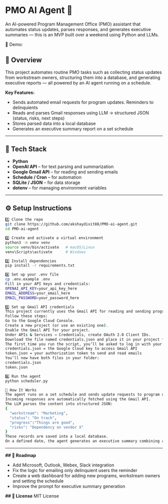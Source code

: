 # PMO AI Agent 🧠

An AI-powered Program Management Office (PMO) assistant that automates status updates, parses responses, and generates executive summaries — this is an MVP built over a weekend using Python and LLMs.

🎥 Demo: 


## 🚀 Overview

This project automates routine PMO tasks such as collecting status updates from workstream owners, structuring them into a database, and generating executive reports — all powered by an AI agent running on a schedule.

**Key Features:**
- Sends automated email requests for program updates. Reminders to delinquients 
- Reads and parses Gmail responses using LLM → structured JSON (status, risks, next steps)  
- Stores parsed data into a local database  
- Generates an executive summary report on a set schedule  

---

## 🧰 Tech Stack

- **Python**
- **OpenAI API** – for text parsing and summarization  
- **Google Gmail API** – for reading and sending emails  
- **Schedule / Cron** – for automation  
- **SQLite / JSON** – for data storage  
- **dotenv** – for managing environment variables  

---

## ⚙️ Setup Instructions

```bash
1️⃣ Clone the repo
git clone https://github.com/akshaydixit88/PMO-ai-agent.git
cd PMO-ai-agent

2️⃣ Create and activate a virtual environment
python3 -m venv venv
source venv/bin/activate   # macOS/Linux
venv\Scripts\activate      # Windows

3️⃣ Install dependencies
pip install -r requirements.txt

4️⃣ Set up your .env file
cp .env.example .env
Fill in your API keys and credentials:
OPENAI_API_KEY=your_api_key_here
EMAIL_ADDRESS=your_email_here
EMAIL_PASSWORD=your_password_here

5️⃣ Set up Gmail API credentials
This project currently uses the Gmail API for reading and sending program update emails.
Follow these steps:
Go to the Google Cloud Console.
Create a new project (or use an existing one).
Enable the Gmail API for your project.
Under APIs & Services → Credentials, create OAuth 2.0 Client IDs.
Download the file named credentials.json and place it in your project folder.
The first time you run the script, you’ll be asked to log in with your Gmail account — this will create a token.json file automatically.
credentials.json = the Google Cloud key to access Gmail API
token.json = your authorization token to send and read emails
You’ll now have both files in your folder:
credentials.json
token.json

6️⃣ Run the agent
python scheduler.py

🧩 How It Works
The agent runs on a set schedule and sends update requests to program owners via Gmail.
Incoming responses are automatically fetched using the Gmail API.
The LLM parses the content into structured JSON:
{
  "workstream": "Marketing",
  "status": "On track",
  "progress":"Things are good",
  "risks": "Dependency on vendor X"
}
These records are saved into a local database.
On a defined date, the agent generates an executive summary combining all updates.

```
---

**## 🔮 Roadmap**

- Add Microsoft, Outlook, Webex, Slack integration
- Fix the logic for emailing only delinquient users the reminder
- Create a web dashboard for adding new programs, workstream owners and setting the schedule   
- Improve the prompt for executive summary generation



**## 📜 License**
MIT License
